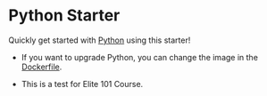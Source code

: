 # Python Starter

Quickly get started with [Python](https://www.python.org/) using this starter! 

- If you want to upgrade Python, you can change the image in the [Dockerfile](./.devcontainer/Dockerfile).

- This is a test for Elite 101 Course.
